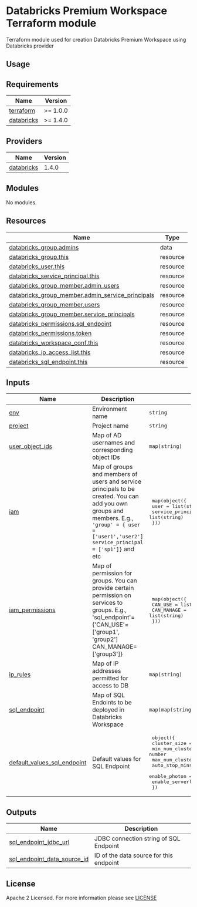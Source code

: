 # Databricks Premium Workspace Terraform module
Terraform module used for creation Databricks Premium Workspace using Databricks provider

## Usage

<!-- BEGIN_TF_DOCS -->
## Requirements

| Name                                                                         | Version  |
| ---------------------------------------------------------------------------- | -------- |
| <a name="requirement_terraform"></a> [terraform](#requirement\_terraform)    | >= 1.0.0 |
| <a name="requirement_databricks"></a> [databricks](#requirement\_databricks) | >= 1.4.0 |

## Providers

| Name                                                                   | Version |
| ---------------------------------------------------------------------- | ------- |
| <a name="provider_databricks"></a> [databricks](#provider\_databricks) | 1.4.0   |

## Modules

No modules.

## Resources

| Name                                                                                                                                                 | Type     |
| ---------------------------------------------------------------------------------------------------------------------------------------------------- | -------- |
| [databricks_group.admins](https://registry.terraform.io/providers/databricks/databricks/latest/docs/resources/group)                                 | data     |
| [databricks_group.this](https://registry.terraform.io/providers/databricks/databricks/latest/docs/resources/group)                                   | resource |
| [databricks_user.this](https://registry.terraform.io/providers/databricks/databricks/latest/docs/resources/user)                                     | resource |
| [databricks_service_principal.this](https://registry.terraform.io/providers/databricks/databricks/latest/docs/resources/service_principal)           | resource |
| [databricks_group_member.admin_users](https://registry.terraform.io/providers/databricks/databricks/latest/docs/resources/group_member)              | resource |
| [databricks_group_member.admin_service_principals](https://registry.terraform.io/providers/databricks/databricks/latest/docs/resources/group_member) | resource |
| [databricks_group_member.users](https://registry.terraform.io/providers/databricks/databricks/latest/docs/resources/group_member)                    | resource |
| [databricks_group_member.service_principals](https://registry.terraform.io/providers/databricks/databricks/latest/docs/resources/group_member)       | resource |
| [databricks_permissions.sql_endpoint](https://registry.terraform.io/providers/databricks/databricks/latest/docs/resources/permissions)               | resource |
| [databricks_permissions.token](https://registry.terraform.io/providers/databricks/databricks/latest/docs/resources/permissions)                      | resource |
| [databricks_workspace_conf.this](https://registry.terraform.io/providers/databricks/databricks/latest/docs/resources/workspace_conf)                 | resource |
| [databricks_ip_access_list.this](https://registry.terraform.io/providers/databricks/databricks/latest/docs/resources/ip_access_list)                 | resource |
| [databricks_sql_endpoint.this](https://registry.terraform.io/providers/databricks/databricks/latest/docs/resources/sql_endpoint)                     | resource |

## Inputs

| Name                                                                                                                      | Description                                                                                                                                                                                        | Type                                                                                                                                                                                                                                                                                  | Default                                                                                                                                                                                                                                                                 | Required |
| ------------------------------------------------------------------------------------------------------------------------- | -------------------------------------------------------------------------------------------------------------------------------------------------------------------------------------------------- | ------------------------------------------------------------------------------------------------------------------------------------------------------------------------------------------------------------------------------------------------------------------------------------- | ----------------------------------------------------------------------------------------------------------------------------------------------------------------------------------------------------------------------------------------------------------------------- | :------: |
| <a name="input_env"></a> [env](#input\_env)                                                                               | Environment name                                                                                                                                                                                   | `string`                                                                                                                                                                                                                                                                              | n/a                                                                                                                                                                                                                                                                     |   yes    |
| <a name="input_project"></a> [project](#input\_project)                                                                   | Project name                                                                                                                                                                                       | `string`                                                                                                                                                                                                                                                                              | n/a                                                                                                                                                                                                                                                                     |   yes    |
| <a name="input_user_object_ids"></a> [user_object_ids](#input\_user\_object\_ids)                                         | Map of AD usernames and corresponding object IDs                                                                                                                                                   | `map(string)`                                                                                                                                                                                                                                                                         | {}                                                                                                                                                                                                                                                                      |    no    |
| <a name="input_iam"></a> [iam](#input\_iam)                                                                               | Map of groups and members of users and service principals to be created. You can add you own groups and members. E.g., `'group' = { user = ['user1','user2'] service_principal = ['sp1']}` and etc | <pre> map(object({ <br>   user              = list(string) <br>   service_principal = list(string) <br> }))</pre>                                                                                                                                                                     | <pre>  { <br>    "admins" = { <br>      "user"              = [] <br>      "service_principal" = [] <br>    } <br>    "default" = { <br>      "user"              = [] <br>      "service_principal" = [] <br>    } <br>  } </pre>                                      |    no    |
| <a name="input_iam_permissions"></a> [iam\_permissions](#input\_iam\_permissions)                                         | Map of permission for groups. You can provide certain permission on services to groups. E.g., 'sql_endpoint'={'CAN_USE'=['group1', 'group2'] CAN_MANAGE=['group3']}                                | <pre>  map(object({ <br>    CAN_USE    = list(string) <br>    CAN_MANAGE = list(string)<br>  })) </pre>                                                                                                                                                                               | <pre> { <br>   "sql_endpoint" = { <br>     "CAN_USE"    = ["default"] <br>     "CAN_MANAGE" = [] <br>   } <br>   "token" = { <br>     "CAN_USE"    = ["default"] <br>     "CAN_MANAGE" = [] <br>   } <br> } </pre>                                                      |    no    |
| <a name="input_ip_rules"></a> [ip\_rules](#input\_ip\_rules)                                                              | Map of IP addresses permitted for access to DB                                                                                                                                                     | `map(string)`                                                                                                                                                                                                                                                                         | {}                                                                                                                                                                                                                                                                      |    no    |
| <a name="input_sql_endpoint"></a> [sql\_endpoint](#input\_sql\_endpoint)                                                  | Map of SQL Endoints to be deployed in Databricks Workspace                                                                                                                                         | `map(map(string))`                                                                                                                                                                                                                                                                    | {}                                                                                                                                                                                                                                                                      |    no    |
| <a name="input_default_values_sql_endpoint"></a> [default\_values\_sql\_endpoint](#input\_default\_values\_sql\_endpoint) | Default values for SQL Endpoint                                                                                                                                                                    | <pre> object({ <br>   cluster_size              = string <br>   min_num_clusters          = number <br>   max_num_clusters          = number <br>   auto_stop_mins            = string <br>   enable_photon             = bool <br>   enable_serverless_compute = bool <br> }) </pre> | <pre> { <br>   cluster_size              = "2X-Small" <br>   min_num_clusters          = 0 <br>   max_num_clusters          = 1 <br>   auto_stop_mins            = "30" <br>   enable_photon             = false <br>   enable_serverless_compute = false <br> } </pre> |    no    |

## Outputs

| Name                                                                                                                          | Description                             |
| ----------------------------------------------------------------------------------------------------------------------------- | --------------------------------------- |
| <a name="output_sql_endpoint_jdbc_url"></a> [sql\_endpoint\_jdbc\_url](#output\_sql\_endpoint\_jdbc\_url)                     | JDBC connection string of SQL Endpoint  |
| <a name="output_sql_endpoint_data_source_id"></a> [sql\_endpoint\_data\_source\_id](#output\_sql\_endpoint\_data\_source\_id) | ID of the data source for this endpoint |
<!-- END_TF_DOCS -->

## License

Apache 2 Licensed. For more information please see [LICENSE](https://github.com/data-platform-hq/terraform-databricks-databricks-runtime-premium/blob/main/LICENSE)
